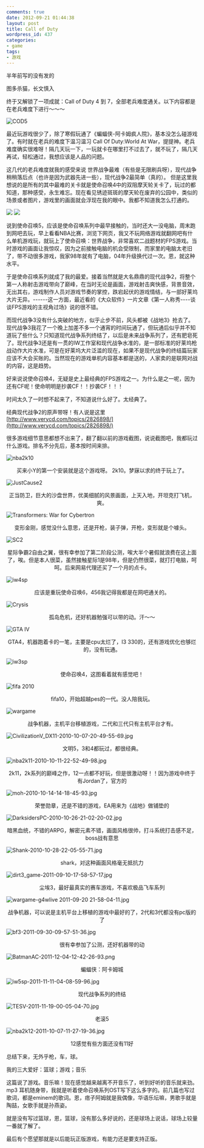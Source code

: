 ```yaml
---
comments: true
date: 2012-09-21 01:44:38
layout: post
title: Call of Duty
wordpress_id: 437
categories:
- game
tags:
- 游戏
---
```


半年前写的没有发的

图多杀猫，长文慎入





终于又解锁了一项成就：Call of Duty 4 到 7，全部老兵难度通关。以下内容都是在老兵难度下进行～～～

![COD5](https://h.xavierskip.com:42049/i/7dc15b19235fb3884ccd451de32eb7902a735a1d9b079f9b209c598c14dfb015.png)

最近玩游戏很少了，除了寒假玩通了《蝙蝠侠-阿卡姆疯人院》，基本没怎么碰游戏了。有时就在老兵的难度下温习温习 Call Of Duty:World At War，提提神。老兵难度确实很难呀！隔几天玩一下，一玩就卡在哪里打不过去了，就不玩了，隔几天再试，轻松通过，我想应该是人品的问题。

这几代的老兵难度就我的感受来说 世界战争最难（有些是无限刷兵呀），现代战争稍稍落后点（也许是因为武器先进一些），现代战争2最简单（真的）。
但是这里我想说的是所有的其中最难的关卡就是使命召唤4中的双阻摩天轮关卡了，玩过的都知道，那种感受，永生难忘。现在看见锈迹斑斑的摩天轮在废弃的公园中，类似的场景或者图片，游戏里的画面就会浮现在我的眼中。我都不知道我怎么打通的。

[![](http://xavierskip-wordpress.stor.sinaapp.com/uploads/2012/02/453_4372_551188-494x256.jpg)](http://xavierskip-wordpress.stor.sinaapp.com/uploads/2012/02/453_4372_551188.jpg)
[![](http://xavierskip-wordpress.stor.sinaapp.com/uploads/2012/02/453_4373_825336-288x259.jpg)](http://xavierskip-wordpress.stor.sinaapp.com/uploads/2012/02/453_4373_825336.jpg)

说到使命召唤5，应该是使命召唤系列中最早接触的，当时还大一没电脑，周末跑到网吧去玩，早上看看NBA比赛，浏览下网页，我又不玩网络游戏就翻网吧有什么单机游戏玩，就玩上了使命召唤：世界战争，非常喜欢二战题材的FPS游戏。当时游戏的画面让我惊叹，因为之前接触电脑的机会受限制，而家里的电脑太老旧了，带不动很多游戏，我家98年就有了电脑，04年升级换代过一次。恩，就这种水平。

于是使命召唤系列就成了我的最爱。接着当然就是大名鼎鼎的现代战争2，将整个第一人称射击游戏带向了巅峰，在当时无论是画面，游戏射击爽快感，背景音效，无出其右，游戏制作人员对游戏节奏的掌控，跌宕起伏的游戏情结，与一部好莱坞大片无异。------这一方面，最近看的《大众软件》一片文章《第一人称秀----谈谈FPS游戏的主视角过场》说的很不错。

而现代战争3没有什么突破的地方，似乎止步不前，风头都被《战地3》抢去了。现代战争3我花了一个晚上加差不多一个通宵的时间玩通了，但玩通后似乎并不知道玩了些什么？只知道现代战争系列终结了，以后是未来战争系列了，还有肥皂死了。现代战争3还是有一贯的IW工作室和现代战争水准的，是一部标准的好莱坞枪战动作大片水准，可是在好莱坞大片泛滥的现在，如果不是现代战争的终结篇玩家应该不大会买账的。当然现在的游戏单机内容基本都是送的，人家卖的是联网对战的内容，这是趋势。

好来说说使命召唤4，无疑是史上最经典的FPS游戏之一。为什么是之一呢，因为还有CF呢！使命明明是抄袭CF！！抄袭CF！！！

时间太久了一时想不起来了，不知道说什么好了。太经典了。



经典现代战争2的原声带呀！有人说是这里[http://www.verycd.com/topics/2826898/](http://www.verycd.com/topics/2826898/)



很多游戏细节意思都想不出来了，翻了翻以前的游戏截图，说说截图吧，我都玩过什么游戏。排名不分先后，基本按时间来排。





![nba2k10](https://h.xavierskip.com:42049/i/226aa8a53e9e4c548728acbed8b5f502a80a367433922a80dcda54bf83988494.jpg)

<center>买来小Y的第一个安装就是这个游戏呀。 2k10。梦寐以求的终于玩上了。</center>




![JustCause2](https://h.xavierskip.com:42049/i/f47b19f21596c08bd60ab402e434ed68157f9396e4f30ea6b55551d9bc591bb5.jpg)

<center>正当防卫，巨大的沙盘世界，优美细腻的风景画面，上天入地，开坦克打飞机，爽。</center>



![Transformers: War for Cybertron](https://h.xavierskip.com:42049/i/6f7b874e3f6ddb892db17e9233b318bad6783c31ae4abfe3e63a9f49a182e6ba.jpg)

<center>变形金刚，感觉没什么意思，还是开枪，装子弹，开枪，变形就是个噱头。</center>



![SC2](https://h.xavierskip.com:42049/i/d0a6aae5b243ced6a754e980ba82b04f8832b60d6b82642b8ddb9a54a183090b.jpg)

<center>星际争霸2自由之翼，很有幸参加了第二阶段公测，唉大半个暑假就浪费在这上面了，唉。但是本人很菜，虽然接触星际1是98年，但是仍然很菜，就打打电脑，呵呵。后来网易代理还买了一个月的点卡。</center>

![iw4sp](https://h.xavierskip.com:42049/i/2e24076b2a264544681f408571ed5e841cd7f08dd83cb20274f3ab45a6259c04.jpg)

<center>应该是重玩使命召唤6，456我记得我都是在网吧通关的。</center>



![Crysis](https://h.xavierskip.com:42049/i/6839535a859dd129d82ecc9e96a8dfae04b7e6094f063d83b223c5ca9f88ffbd.jpg)

<center>孤岛危机，还好机器勉强可以带的动。汗～～</center>



![GTA IV](https://h.xavierskip.com:42049/i/84fbb4fe6a37ad94f17ff24c1cbc0654a7dad750a30c5ff513fd19184d48397f.jpg)

<center>GTA4，机器跑着卡的一笔，主要是cpu太烂了，I3 330的，还有游戏优化也够烂的，没有玩通。</center>



![iw3sp](https://h.xavierskip.com:42049/i/cfa0e12e81f5fc7ab5ca621796b06e05a77afa96f69f7aae0f1e004eeb273cef.jpg)

<center>使命召唤4，这图看着就有感觉吧！</center>



![fifa 2010](https://h.xavierskip.com:42049/i/14c8714b0f417e54a352763247aff9569973d4eb0a9e38c224a997e2762fa344.jpg)

<center>fifa10，开始超越pes的一代。没人陪我玩。</center>

![wargame](https://h.xavierskip.com:42049/i/95cab7cc85345f69268e85abdf69095b58819e434e399965bfc131158ecc1cab.jpg)

<center>战争机器，主机平台移植游戏，二代和三代只有主机平台才有。</center>



![CivilizationV_DX11-2010-10-07-20-49-55-69.jpg](https://h.xavierskip.com:42049/i/88a694e790b14378d754c087f96bf24081882cde06f40d15bc2668c46130af83.jpg)

<center>文明5，3和4都玩过，都很经典。</center>



![nba2k11-2010-10-11-22-52-49-98.jpg](https://h.xavierskip.com:42049/i/563d510a7498df4c97943c81ce17fa814068fd83913c4896e3dae955004e027c.jpg)

<center>2k11，2k系列的巅峰之作，12一点都不好玩，但是很激动呀！！因为游戏中终于有Jordan了，官方的</center>

![moh-2010-10-14-14-18-45-93.jpg](https://h.xavierskip.com:42049/i/6ae28e3f929aec99fe7705fe94c10be8cc4f327acd1ac14aee069f2bc11a3776.jpg)

<center>荣誉勋章，还是不错的游戏，EA用来为《战地》做铺垫的</center>

![DarksidersPC-2010-10-26-21-02-20-02.jpg](https://h.xavierskip.com:42049/i/4f14c12301abb3c1df22a21cb543e75af85e8ae659339e976df9c101def7d906.jpg)

<center>暗黑血统，不错的ARPG，解密元素不错，画面风格很帅，打斗系统打击感不足，boss战有意思</center>

![Shank-2010-10-28-22-05-55-71.jpg](https://h.xavierskip.com:42049/i/70ac619bb9a7fa10dcde913d61f0dbd5721a637325058d7f37af8b2f05eebb46.jpg)

<center>shark，对这种画面风格毫无抵抗力</center>

![dirt3_game-2011-09-10-17-58-57-17.jpg](https://h.xavierskip.com:42049/i/dccb138fcf1bbed37bdf3aff102c774cec9b8790520c2d1cc656ba75f69534f5.jpg)

<center>尘埃3，最好最真实的赛车游戏，不喜欢极品飞车系列</center>

![wargame-g4wlive 2011-09-20 21-58-04-11.jpg](https://h.xavierskip.com:42049/i/f5be1b0022cc1b5e5e1de2989aaa1125dac089baaf0fd1d4cd49f1fd7baf3dd9.jpg)

<center>战争机器，可以说是主机平台上移植的游戏中最好的了，2代和3代都没有pc版的了</center>

![bf3-2011-09-30-09-57-51-36.jpg](https://h.xavierskip.com:42049/i/f9c7f973513d9ce04d2d8433821ee5e8aeb5635d552dbe01377f25bafff6c85d.jpg)

<center>很有幸参加了公测，还好机器带的动</center>


![BatmanAC-2011-12-04-12-42-26-93.png](https://h.xavierskip.com:42049/i/857f804bfd721fe098a2af2a2f85ae9fc2b4ab187464a5b2fddc641ffce29e20.png)

<center>蝙蝠侠：阿卡姆城</center>



![iw5sp-2011-11-11-04-08-59-96.jpg](https://h.xavierskip.com:42049/i/48940d18eddeba4a6d8e88a02f8aadcc19f33b6f3c62cd73e7f1cbd33800b08b.jpg)

<center>现代战争系列的终结</center>

![TESV-2011-11-19-00-05-04-70.jpg](https://h.xavierskip.com:42049/i/cb810ca9ded4fa005a9b8f63a8ee08cf2a4e40cb755efb31ef0ad5273dae6625.jpg)

<center>老滚5</center>


![nba2k12-2011-10-07-11-27-19-36.jpg](https://h.xavierskip.com:42049/i/5fd68eb40631c17d404826619431eea9a06115d3cc235b83d16998df86e1a186.jpg)

<center>12感觉有些方面还没有11好</center>


总结下来，无外乎枪，车，球。


我的三大爱好：篮球；游戏；音乐

这篇说了游戏。音乐嘛！现在感觉越来越离不开音乐了，听到好听的音乐就来劲。mp3 耳机随身带，我就是听着使命召唤系列OST写下这么多字的。前几篇也写过歌词，都是eminem的歌词。恩，痞子阿姆就是我偶像，华语乐坛嘛，男歌手就是陶喆，女歌手就是孙燕姿。

就是没有写过篮球，恩，篮球，没有那么多好说的，还是球场上说话，球场上较量一番就了解了。



最后有个愿望那就是以后能玩正版游戏，有能力还是要支持正版。
